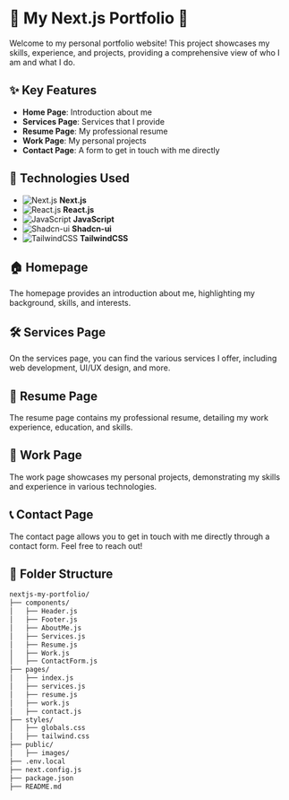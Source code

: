 # 🌟 My Next.js Portfolio 🌟

Welcome to my personal portfolio website! This project showcases my skills, experience, and projects, providing a comprehensive view of who I am and what I do.

## ✨ Key Features

- **Home Page**: Introduction about me
- **Services Page**: Services that I provide
- **Resume Page**: My professional resume
- **Work Page**: My personal projects
- **Contact Page**: A form to get in touch with me directly

## 🚀 Technologies Used

- ![Next.js](https://img.shields.io/badge/-Next.js-000000?style=flat&logo=nextdotjs&logoColor=white) **Next.js**
- ![React.js](https://img.shields.io/badge/-React.js-61DAFB?style=flat&logo=react&logoColor=white) **React.js**
- ![JavaScript](https://img.shields.io/badge/-JavaScript-F7DF1E?style=flat&logo=javascript&logoColor=white) **JavaScript**
- ![Shadcn-ui](https://img.shields.io/badge/-Shadcn--ui-2A2A2A?style=flat&logoColor=white) **Shadcn-ui**
- ![TailwindCSS](https://img.shields.io/badge/-TailwindCSS-38B2AC?style=flat&logo=tailwind-css&logoColor=white) **TailwindCSS**

## 🏠 Homepage

The homepage provides an introduction about me, highlighting my background, skills, and interests. 

## 🛠 Services Page

On the services page, you can find the various services I offer, including web development, UI/UX design, and more.

## 📄 Resume Page

The resume page contains my professional resume, detailing my work experience, education, and skills.

## 💼 Work Page

The work page showcases my personal projects, demonstrating my skills and experience in various technologies.

## 📞 Contact Page

The contact page allows you to get in touch with me directly through a contact form. Feel free to reach out!

## 📂 Folder Structure

```bash
nextjs-my-portfolio/
├── components/
│   ├── Header.js
│   ├── Footer.js
│   ├── AboutMe.js
│   ├── Services.js
│   ├── Resume.js
│   ├── Work.js
│   ├── ContactForm.js
├── pages/
│   ├── index.js
│   ├── services.js
│   ├── resume.js
│   ├── work.js
│   ├── contact.js
├── styles/
│   ├── globals.css
│   ├── tailwind.css
├── public/
│   ├── images/
├── .env.local
├── next.config.js
├── package.json
├── README.md
